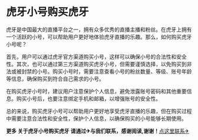 # 虎牙小号购买虎牙

虎牙是中国最大的直播平台之一，拥有众多优秀的直播主播和粉丝。在虎牙上拥有一个活跃的小号，可以帮助用户更好地体验虎牙直播的乐趣。那么，如何购买虎牙小号呢？

首先，用户可以通过虎牙官方渠道购买小号，这样可以确保小号的合法性和安全性。其次，也可以通过第三方渠道购买虎牙小号，但需要谨慎选择，以免购买到非法或被封禁的小号。购买小号时，需要注意查看小号的粉丝数量、等级、账号年龄等信息，确保购买到符合自己需求的小号。

在购买虎牙小号时，建议用户注意保护个人信息，避免泄露账号密码和其他重要信息。购买小号后，也要注意绑定手机和邮箱，以增强账号的安全性。

总的来说，购买虎牙小号可以帮助用户更好地享受虎牙直播的乐趣，但在购买过程中需要注意合法性和安全性，保护个人信息，以确保购买的小号能够长期使用。

**更多 关于虎牙小号购买虎牙 请通过✈与我们联系，感谢阅读,谢谢！**[点这里联系✈](https://add.k02.cc)